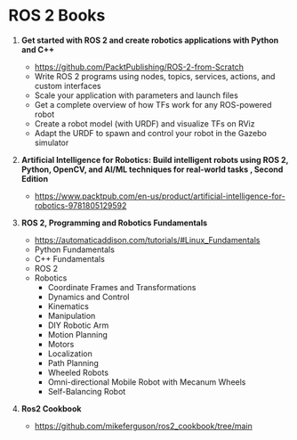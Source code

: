 # ROS 2 Books

1. **Get started with ROS 2 and create robotics applications with Python and C++**
   * https://github.com/PacktPublishing/ROS-2-from-Scratch
   * Write ROS 2 programs using nodes, topics, services, actions, and custom interfaces
   * Scale your application with parameters and launch files
   * Get a complete overview of how TFs work for any ROS-powered robot
   * Create a robot model (with URDF) and visualize TFs on RViz
   * Adapt the URDF to spawn and control your robot in the Gazebo simulator


2. **Artificial Intelligence for Robotics: Build intelligent robots using ROS 2, Python, OpenCV, and AI/ML techniques for real-world tasks , Second Edition**
   * https://www.packtpub.com/en-us/product/artificial-intelligence-for-robotics-9781805129592


3. **ROS 2, Programming and Robotics Fundamentals**
   * https://automaticaddison.com/tutorials/#Linux_Fundamentals
   * Python Fundamentals
   * C++ Fundamentals
   * ROS 2
   * Robotics
      - Coordinate Frames and Transformations
      - Dynamics and Control
      - Kinematics
      - Manipulation
      - DIY Robotic Arm
      - Motion Planning
      - Motors
      - Localization
      - Path Planning
      - Wheeled Robots
      - Omni-directional Mobile Robot with Mecanum Wheels
      - Self-Balancing Robot


4. **Ros2 Cookbook**
   * https://github.com/mikeferguson/ros2_cookbook/tree/main
    
